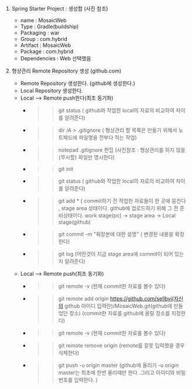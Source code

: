 1. Spring Starter Project  : 생성함 (사진 참조)
	- name : MosaicWeb
 	- Type : Gradle(buildship)
 	- Packaging : war
 	- Group : com.hybrid
 	- Artifact : MosaicWeb
 	- Package : com.hybrid
 	-  Dependencies : Web 선택했음
 
 
 2. 형상관리 Remote Repository 생성 (github.com)
 	- Remote Repository 생성한다. (github에 생성한다.)
 	- Local Repository 생성한다. 
 	- Local --> Remote push한다(최초 동기화)
 		- >> git status ( github와  작업한 local의 자료의 비교하여 차이를 알려준다) 
 		- >> dir /A > .gitignore ( 형상관리 할 목록은 만들기 위해서 노트패드에 파일명을 전부다 적는 작업)
 		- >> notepad .gitignore 편집 (사진참조 : 형상관리를 하지 않을 {무시할} 파일만 명시한다)
 		- >> git init
 		- >> git status ( github와  작업한 local의 자료의 비교하여 차이를 알려준다) 
 		- >> git add * ( commit하기 전  작업한 자료들이 한 곳에 뭉친다  , stage area 상태이다. github에 업로드하기 위해 그 전 준비상태이다. 
 							work stage(pc) -> stage area -> Local stage(github)
 		- >> git commit -m "확장본에 대한 설명" ( 변경된 내용을 확정한다)
 		- >> git log (어떤것이 지금 stage area에 commit이 되어 있는지 알려준다)
 	- Local --> Remote push(최초 동기화)
 		- >> git remote -v (현재 commit한 자료를 볼수 있다)
 		- >> git remote add origin https://github.com/sellbyj(자신의 github 아이디 입력란)/MosaicWeb.git(github에 만들었던 장소) 
 										(commit한 자료를 github에 올릴 장소를 지정한다)
 		- >> git remote -v (현재 commit한 자료를 볼수 있다)
 		- >> git remote remove origin (remote를 잘못 입력했을 경우 삭제한다) 
 		- >> git push -u origin master (github에 올리기 -u origin master는 최초에 한번 올리때만 한다 .그리고 아이디와 비밀번호를 입력한다. ) 
 		
 		
 		
 		
 		
